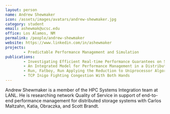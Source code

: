 ```yaml
---
layout: person
name: Andrew Shewmaker
icon: /assets/images/avatars/andrew-shewmaker.jpg
category: student
email: ashewmak@ucsc.edu
office: Los Alamos, NM
permalink: /people/andrew-shewmaker
website: https://www.linkedin.com/in/ashewmaker
projects:
        - Predictable Performance Management and Simulation
publications:
        - Investigating Efficient Real-time Performance Guarantees on Storage Networks
        - An Integrated Model for Performance Management in a Distributed System
        - Run, Fatboy, Run Applying the Reduction to Uniprocessor Algorithm to Other Wide Resources
        - TCP Inigo Fighting Congestion With Both Hands      
---
```


Andrew Shewmaker is a member of the HPC Systems Integration team at LANL.
He is researching network Quality of Service in support of end-to-end
performance management for distributed storage systems with Carlos Maltzahn,
Katia, Obraczka, and Scott Brandt.
